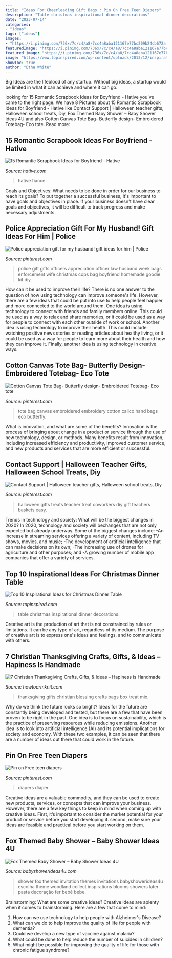 ```yaml
---
title: "Ideas For Cheerleading Gift Bags : Pin On Free Teen Diapers"
description: "Table christmas inspirational dinner decorations"
date: "2023-07-14"
categories:
- "ideas"
tags: ["ideas"]
images:
- "https://i.pinimg.com/736x/7c/c4/a8/7cc4a8aba121167e77bc209b24cb672a.jpg"
featuredImage: "https://i.pinimg.com/736x/7c/c4/a8/7cc4a8aba121167e77bc209b24cb672a.jpg"
featured_image: "https://i.pinimg.com/736x/7c/c4/a8/7cc4a8aba121167e77bc209b24cb672a.jpg"
image: "https://www.topinspired.com/wp-content/uploads/2013/12/inspirational-ideas-christmas-table-decorations_10.jpg"
ShowToc: true
author: "Etha White"
---
```



Big Ideas are the lifeblood of any startup. Without big ideas, a startup would be limited in what it can achieve and where it can go.

	

		
looking for 15 Romantic Scrapbook Ideas for Boyfriend - Hative you've came to the right page. We have 8 Pictures about 15 Romantic Scrapbook Ideas for Boyfriend - Hative like Contact Support | Halloween teacher gifts, Halloween school treats, Diy, Fox Themed Baby Shower – Baby Shower Ideas 4U and also Cotton Canvas Tote Bag- Butterfly design- Embroidered Totebag- Eco tote. Read more:
		
    
## 15 Romantic Scrapbook Ideas For Boyfriend - Hative

<img loading=lazy src="http://hative.com/wp-content/uploads/2014/06/scrapbook-ideas-for-boyfriend/14-scrapbook-ideas-for-lovers.jpg" onerror="this.onerror=null;this.src='https://tse3.mm.bing.net/th?id=OIP.7yqCcXCTzDaVwZay9thIkAHaJ4&amp;pid=15.1';" alt="15 Romantic Scrapbook Ideas for Boyfriend - Hative">

_Source: hative.com_

>hative fiance. 

	

Goals and Objectives: What needs to be done in order for our business to reach its goals?
To put together a successful business, it's important to have goals and objectives in place. If your business doesn't have clear goals and objectives, it will be difficult to track progress and make necessary adjustments.

    
## Police Appreciation Gift For My Husband! Gift Ideas For Him | Police

<img loading=lazy src="https://i.pinimg.com/736x/da/2e/d5/da2ed5f72f2711cc468d60119c454cd7.jpg" onerror="this.onerror=null;this.src='https://tse4.mm.bing.net/th?id=OIP.K5t83iBFrszo0KhMvii-IAHaNK&amp;pid=15.1';" alt="Police appreciation gift for my husband! gift ideas for him | Police">

_Source: pinterest.com_

>police gift gifts officers appreciation officer law husband week bags enforcement wife christmas cops bag boyfriend homemade goodie kit diy. 

	

How can it be used to improve their life?
There is no one answer to the question of how using technology can improve someone's life. However, there are a few ideas that could be put into use to help people feel happier and more connected to the world around them. One idea is using technology to connect with friends and family members online. This could be used as a way to relax and share memories, or it could be used as a way for people to connect with each other outside of work or school. Another idea is using technology to improve their health. This could include watching positive news stories or reading articles about healthy living, or it could be used as a way for people to learn more about their health and how they can improve it. Finally, another idea is using technology in creative ways.

    
## Cotton Canvas Tote Bag- Butterfly Design- Embroidered Totebag- Eco Tote

<img loading=lazy src="https://i.pinimg.com/736x/68/85/28/6885282a696f72e12671b0e8e2c979ac.jpg" onerror="this.onerror=null;this.src='https://tse1.mm.bing.net/th?id=OIP.i6mRFrOI_mNRRIC2XBbyuQHaLJ&amp;pid=15.1';" alt="Cotton Canvas Tote Bag- Butterfly design- Embroidered Totebag- Eco tote">

_Source: pinterest.com_

>tote bag canvas embroidered embroidery cotton calico hand bags eco butterfly. 

	

What is innovation, and what are some of the benefits?
Innovation is the process of bringing about change in a product or service through the use of new technology, design, or methods. Many benefits result from innovation, including increased efficiency and productivity, improved customer service, and new products and services that are more efficient or successful.

    
## Contact Support | Halloween Teacher Gifts, Halloween School Treats, Diy

<img loading=lazy src="https://i.pinimg.com/736x/37/18/8e/37188ee94e24a054b8e2f84fe89b9e3d.jpg" onerror="this.onerror=null;this.src='https://tse1.mm.bing.net/th?id=OIP.TTy6RD0WiFFfGmc7Fo8qrwHaLH&amp;pid=15.1';" alt="Contact Support | Halloween teacher gifts, Halloween school treats, Diy">

_Source: pinterest.com_

>halloween gifts treats teacher treat coworkers diy gift teachers baskets easy. 

	

Trends in technology and society: What will be the biggest changes in 2020?
In 2020, technology and society will bechanges that are not only expected but already underway. 
Some of the biggest changes include: 
-An increase in streaming services offering a variety of content, including TV shows, movies, and music; 
-The development of artificial intelligence that can make decisions on its own; 
-The increasing use of drones for agriculture and other purposes; and 
-A growing number of mobile app companies that offer a variety of services.

    
## Top 10 Inspirational Ideas For Christmas Dinner Table

<img loading=lazy src="https://www.topinspired.com/wp-content/uploads/2013/12/inspirational-ideas-christmas-table-decorations_10.jpg" onerror="this.onerror=null;this.src='https://tse3.mm.bing.net/th?id=OIP.yqUrGVBykzNZO3E9Sk-hggHaJ3&amp;pid=15.1';" alt="Top 10 Inspirational Ideas for Christmas Dinner Table">

_Source: topinspired.com_

>table christmas inspirational dinner decorations. 

	

Creative art is the production of art that is not constrained by rules or limitations. It can be any type of art, regardless of its medium. The purpose of creative art is to express one's ideas and feelings, and to communicate with others.

    
## 7 Christian Thanksgiving Crafts, Gifts, &amp; Ideas – Hapiness Is Handmade

<img loading=lazy src="http://www.howtoarmknit.com/wp-content/uploads/2017/10/treat-bags-blessing-mix.jpg" onerror="this.onerror=null;this.src='https://tse3.mm.bing.net/th?id=OIP.LMDMxcMnfFSx2mdnTTJ7RwHaJ3&amp;pid=15.1';" alt="7 Christian Thanksgiving Crafts, Gifts, &amp; Ideas – Hapiness is Handmade">

_Source: howtoarmknit.com_

>thanksgiving gifts christian blessing crafts bags box treat mix. 

	

Why do we think the future looks so bright?
Ideas for the future are constantly being developed and tested, but there are a few that have been proven to be right in the past. One idea is to focus on sustainability, which is the practice of preserving resources while reducing emissions. Another idea is to look into artificial intelligence (AI) and its potential implications for society and economy. With these two examples, it can be seen that there are a number of ideas out there that could work in the future.

    
## Pin On Free Teen Diapers

<img loading=lazy src="https://i.pinimg.com/736x/7c/c4/a8/7cc4a8aba121167e77bc209b24cb672a.jpg" onerror="this.onerror=null;this.src='https://tse2.mm.bing.net/th?id=OIP.GMztzpuhkmVL_jxkGcoLRwHaF4&amp;pid=15.1';" alt="Pin on Free teen diapers">

_Source: pinterest.com_

>diapers diaper. 

	

Creative ideas are a valuable commodity, and they can be used to create new products, services, or concepts that can improve your business. However, there are a few key things to keep in mind when coming up with creative ideas. First, it’s important to consider the market potential for your product or service before you start developing it. second, make sure your ideas are feasible and practical before you start working on them.

    
## Fox Themed Baby Shower – Baby Shower Ideas 4U

<img loading=lazy src="https://babyshowerideas4u.com/wp-content/uploads/2014/05/fox-themed-shower-4.jpg" onerror="this.onerror=null;this.src='https://tse4.mm.bing.net/th?id=OIP.tsageoSInb10Ub_Po-fWwAHaJ2&amp;pid=15.1';" alt="Fox Themed Baby Shower – Baby Shower Ideas 4U">

_Source: babyshowerideas4u.com_

>shower fox themed invitation themes invitations babyshowerideas4u escolha theme woodland collect inspirations blooms showers later pasta decoração fer bebê bebe. 

	

Brainstorming: What are some creative ideas?
Creative ideas are aplenty when it comes to brainstorming. Here are a few that come to mind: 
1. How can we use technology to help people with Alzheimer's Disease? 
2. What can we do to help improve the quality of life for people with dementia? 
3. Could we develop a new type of vaccine against malaria? 
4. What could be done to help reduce the number of suicides in children? 
5. What might be possible for improving the quality of life for those with chronic fatigue syndrome?

